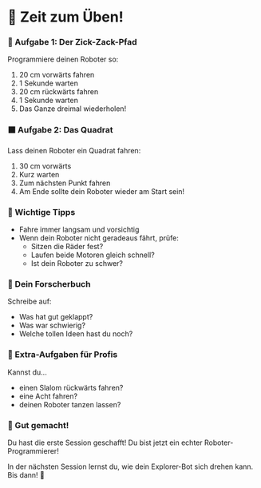 # 🎯 Zeit zum Üben!

### 🔄 Aufgabe 1: Der Zick-Zack-Pfad
Programmiere deinen Roboter so:
1. 20 cm vorwärts fahren
2. 1 Sekunde warten
3. 20 cm rückwärts fahren
4. 1 Sekunde warten
5. Das Ganze dreimal wiederholen!

### ⬛ Aufgabe 2: Das Quadrat
Lass deinen Roboter ein Quadrat fahren:
1. 30 cm vorwärts
2. Kurz warten
3. Zum nächsten Punkt fahren
4. Am Ende sollte dein Roboter wieder am Start sein!

### 🌈 Wichtige Tipps
- Fahre immer langsam und vorsichtig
- Wenn dein Roboter nicht geradeaus fährt, prüfe:
  - Sitzen die Räder fest?
  - Laufen beide Motoren gleich schnell?
  - Ist dein Roboter zu schwer?

### 📝 Dein Forscherbuch
Schreibe auf:
- Was hat gut geklappt?
- Was war schwierig?
- Welche tollen Ideen hast du noch?

### 🌟 Extra-Aufgaben für Profis
Kannst du...
- einen Slalom rückwärts fahren?
- eine Acht fahren?
- deinen Roboter tanzen lassen?

### 🎉 Gut gemacht!
Du hast die erste Session geschafft! Du bist jetzt ein echter Roboter-Programmierer! 

In der nächsten Session lernst du, wie dein Explorer-Bot sich drehen kann. Bis dann! 🚀
